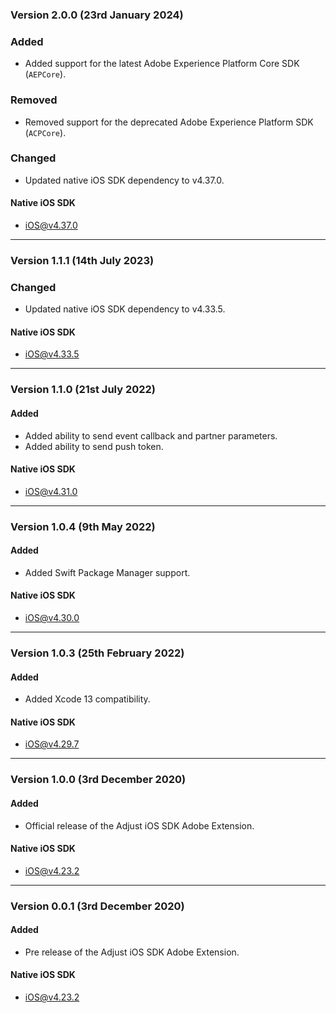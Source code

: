 ### Version 2.0.0 (23rd January 2024)
### Added
- Added support for the latest Adobe Experience Platform Core SDK (`AEPCore`).

### Removed
- Removed support for the deprecated Adobe Experience Platform SDK (`ACPCore`).

### Changed
- Updated native iOS SDK dependency to v4.37.0.

#### Native iOS SDK
- [iOS@v4.37.0](https://github.com/adjust/ios_sdk/tree/v4.37.0)

---

### Version 1.1.1 (14th July 2023)
### Changed
- Updated native iOS SDK dependency to v4.33.5.

#### Native iOS SDK
- [iOS@v4.33.5](https://github.com/adjust/ios_sdk/tree/v4.33.5)

---

### Version 1.1.0 (21st July 2022)
#### Added
- Added ability to send event callback and partner parameters.
- Added ability to send push token.

#### Native iOS SDK
- [iOS@v4.31.0](https://github.com/adjust/ios_sdk/tree/v4.31.0)

---

### Version 1.0.4 (9th May 2022)
#### Added
- Added Swift Package Manager support.

#### Native iOS SDK
- [iOS@v4.30.0](https://github.com/adjust/ios_sdk/tree/v4.30.0)

---

### Version 1.0.3 (25th February 2022)
#### Added
- Added Xcode 13 compatibility.

#### Native iOS SDK
- [iOS@v4.29.7](https://github.com/adjust/ios_sdk/tree/v4.29.7)

---

### Version 1.0.0 (3rd December 2020)
#### Added
- Official release of the Adjust iOS SDK Adobe Extension.

#### Native iOS SDK
- [iOS@v4.23.2](https://github.com/adjust/ios_sdk/tree/v4.23.2)

---

### Version 0.0.1 (3rd December 2020)
#### Added
- Pre release of the Adjust iOS SDK Adobe Extension.

#### Native iOS SDK
- [iOS@v4.23.2](https://github.com/adjust/ios_sdk/tree/v4.23.2)
